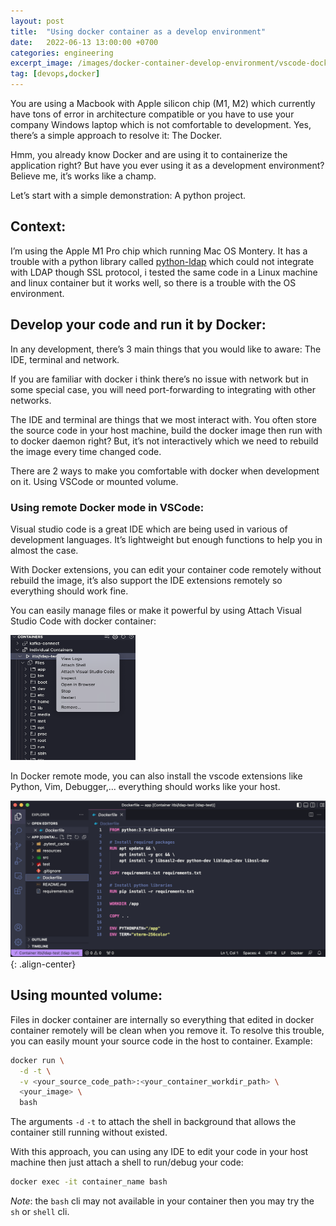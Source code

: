 ```yaml
---
layout: post
title:  "Using docker container as a develop environment"
date:   2022-06-13 13:00:00 +0700
categories: engineering
excerpt_image: /images/docker-container-develop-environment/vscode-docker-remote.png
tag: [devops,docker]
---
```


You are using a Macbook with Apple silicon chip (M1, M2) which currently have tons of error in architecture compatible or you have to use your company Windows laptop which is not comfortable to development. Yes, there’s a simple approach to resolve it: The Docker.

Hmm, you already know Docker and are using it to containerize the application right? But have you ever using it as a development environment? Believe me, it’s works like a champ.

Let’s start with a simple demonstration: A python project.

## Context:

I’m using the Apple M1 Pro chip which running Mac OS Montery. It has a trouble with a python library called [python-ldap][python-ldap-pip] which could not integrate with LDAP though SSL protocol, i tested the same code in a Linux machine and linux container but it works well, so there is a trouble with the OS environment.
## Develop your code and run it by Docker:

In any development, there’s 3 main things that you would like to aware: The IDE, terminal and network. 

If you are familiar with docker i think there’s no issue with network but in some special case, you will need port-forwarding to integrating with other networks.

The IDE and terminal are things that we most interact with. You often store the source code in your host machine, build the docker image then run with to docker daemon right? But, it’s not interactively which we need to rebuild the image every time changed code.

There are 2 ways to make you comfortable with docker when development on it. Using VSCode or mounted volume.

### Using remote Docker mode in VSCode:

Visual studio code is a great IDE which are being used in various of development languages. It’s lightweight but enough functions to help you in almost the case.

With Docker extensions, you can edit your container code remotely without rebuild the image, it’s also support the IDE extensions remotely so everything should work fine.

You can easily manage files or make it powerful by using Attach Visual Studio Code with docker container:

<img src="/images/docker-container-develop-environment/container-attach.png" width="200" height="200" class="align-center"/>

In Docker remote mode, you can also install the vscode extensions like Python, Vim, Debugger,… everything should works like your host.

![left-aligned-image](/images/docker-container-develop-environment/vscode-docker-remote.png){: .align-center}

## Using mounted volume:

Files in docker container are internally so everything that edited in docker container remotely will be clean when you remove it. To resolve this trouble, you can easily mount your source code in the host to container. Example:

```bash
docker run \
  -d -t \
  -v <your_source_code_path>:<your_container_workdir_path> \
  <your_image> \
  bash
```

The arguments `-d` `-t` to attach the shell in background that allows the container still running without existed.

With this approach, you can using any IDE to edit your code in your host machine then just attach a shell to run/debug your code:

```bash
docker exec -it container_name bash
```

*Note*: the `bash` cli may not available in your container then you may try the `sh` or `shell` cli.

[python-ldap-pip]: https://pypi.org/project/python-ldap/